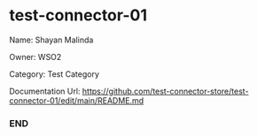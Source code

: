 # test-connector-01

Name: Shayan Malinda

Owner: WSO2

Category: Test Category

Documentation Url: https://github.com/test-connector-store/test-connector-01/edit/main/README.md

### END
